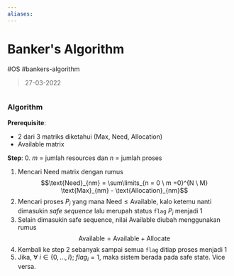 ```yaml
---
aliases:
---
```

# Banker's Algorithm
#OS #bankers-algorithm
> 27-03-2022
```toc
```
### Algorithm
**Prerequisite**:
- 2 dari 3 matriks diketahui (Max, Need, Allocation)
- Available matrix

**Step**:
0. $m$ = jumlah resources dan $n$ = jumlah proses
1. Mencari $\text{Need}$ matrix dengan rumus
$$\text{Need}_{nm} = \sum\limits_{n = 0 \ m =0}^{N \ M} \text{Max}_{nm} - \text{Allocation}_{nm}$$
2. Mencari proses $P_i$ yang mana $\text{Need} \leq \text{Available}$, kalo ketemu nanti dimasukin *safe sequence* lalu merupah status `flag` $P_i$ menjadi 1
3. Selain dimasukin safe sequence, nilai $\text{Available}$ diubah menggunakan rumus
$$\text{Available} = \text{Available} + \text{Allocate}$$
4. Kembali ke step 2 sebanyak sampai semua `flag` ditiap proses menjadi 1
5. Jika, $\forall \ i \in \{0,...,I\}; \ flag_{i} = 1$, maka sistem berada pada safe state. Vice versa.